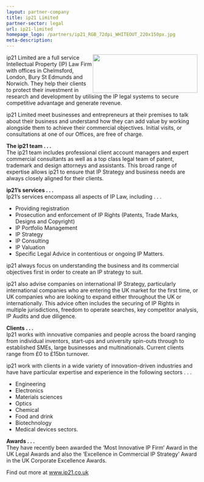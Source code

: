 ```yaml
---
layout: partner-company
title: ip21 Limited
partner-sector: legal
url: ip21-limited
homepage_logo: /partners/ip21_RGB_72dpi_WHITEOUT_220x150px.jpg
meta-description:
---
```


<p><img alt="" src="//clarity-strategies.github.io/ie-uploads/uploads/about/ip21_RGB_72dpi_275px.jpg" style="float:right; height:101px; margin-left:2px; margin-right:2px; width:275px" />ip21 Limited are a full service Intellectual Property (IP) Law Firm with offices in Chelmsford, London, Bury St Edmunds and Norwich. They help their clients to protect their investment in research and development by utilising the IP legal systems to secure competitive advantage and generate revenue.</p><p>ip21 Limited meet businesses and entrepreneurs at their premises to talk about their business and understand how they can add value by working alongside them to achieve their commercial objectives. Initial visits, or consultations at one of our Offices, are free of charge.</p><p><strong>The ip21 team . . .</strong><br />The ip21 team includes professional client account managers and expert commercial consultants as well as a top class legal team of patent, trademark and design attorneys and assistants. This broad range of expertise allows ip21 to ensure that IP Strategy and business needs are always closely aligned for their clients.</p><p><strong>ip21&rsquo;s services . . .</strong><br />Ip21&rsquo;s services encompass all aspects of IP Law, including . . .</p><ul><li>Providing registration</li><li>Prosecution and enforcement of IP Rights (Patents, Trade Marks, Designs and Copyright)</li><li>IP Portfolio Management</li><li>IP Strategy</li><li>IP Consulting</li><li>IP Valuation</li><li>Specific Legal Advice in contentious or ongoing IP Matters.</li></ul><p>ip21 always focus on understanding the business and its commercial objectives first in order to create an IP strategy to suit.</p><p>ip21 also advise companies on international IP Strategy, particularly international companies who are entering the UK market for the first time, or UK companies who are looking to expand either throughout the UK or internationally. This advice often includes the securing of IP Rights in multiple jurisdictions, freedom to operate searches, key competitor analysis, IP Audits and due diligence.</p><p><strong>Clients . . .</strong><br />Ip21 works with innovative companies and people across the board ranging from individual inventors, start-ups and university spin-outs through to established SMEs, large businesses and multinationals. Current clients range from &pound;0 to &pound;15bn turnover.</p><p>ip21 work with clients in a wide variety of innovation-driven industries and have have particular expertise and experience in the following sectors . . .&nbsp;</p><ul><li>Engineering</li><li>Electronics</li><li>Materials sciences</li><li>Optics</li><li>Chemical</li><li>Food and drink</li><li>Biotechnology</li><li>Medical devices sectors.</li></ul><p><strong>Awards . . .</strong><br />They have recently been awarded the &lsquo;Most Innovative IP Firm&rsquo; Award in the UK Legal Awards and also the &lsquo;Excellence in Commercial IP Strategy&rsquo; Award in the UK Corporate Excellence Awards.</p><p>Find out more at <a href="http://www.ip21.co.uk" target="_blank">www.ip21.co.uk</a></p>